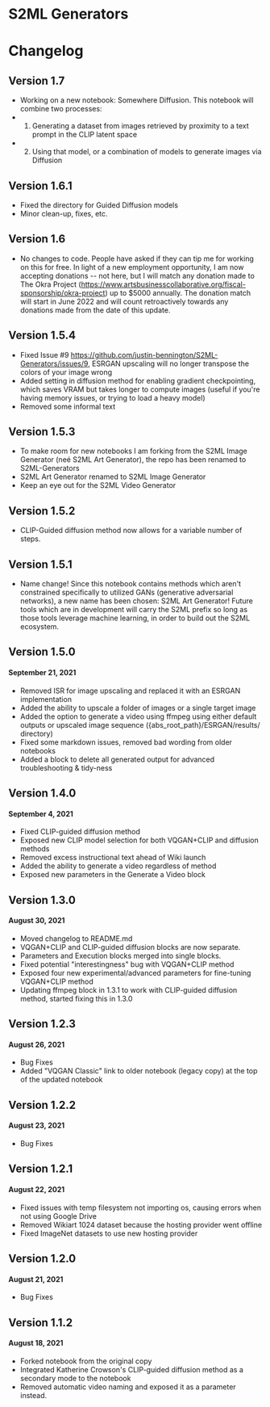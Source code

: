# S2ML Generators

# Changelog
## Version 1.7
- Working on a new notebook: Somewhere Diffusion. This notebook will combine two processes: 
- 1. Generating a dataset from images retrieved by proximity to a text prompt in the CLIP latent space
- 2. Using that model, or a combination of models to generate images via Diffusion

## Version 1.6.1
- Fixed the directory for Guided Diffusion models
- Minor clean-up, fixes, etc.

## Version 1.6
- No changes to code. People have asked if they can tip me for working on this for free. In light of a new employment opportunity, I am now accepting donations -- not here, but I will match any donation made to The Okra Project (https://www.artsbusinesscollaborative.org/fiscal-sponsorship/okra-project) up to $5000 annually. The donation match will start in June 2022 and will count retroactively towards any donations made from the date of this update. 

## Version 1.5.4
- Fixed Issue #9 https://github.com/justin-bennington/S2ML-Generators/issues/9, ESRGAN upscaling will no longer transpose the colors of your image wrong
- Added setting in diffusion method for enabling gradient checkpointing, which saves VRAM but takes longer to compute images (useful if you're having memory issues, or trying to load a heavy model)
- Removed some informal text

## Version 1.5.3
- To make room for new notebooks I am forking from the S2ML Image Generator (neé S2ML Art Generator), the repo has been renamed to S2ML-Generators
- S2ML Art Generator renamed to S2ML Image Generator
- Keep an eye out for the S2ML Video Generator

## Version 1.5.2
- CLIP-Guided diffusion method now allows for a variable number of steps.

## Version 1.5.1
- Name change! Since this notebook contains methods which aren't constrained specifically to utilized GANs (generative adversarial networks), a new name has been chosen: S2ML Art Generator! Future tools which are in development will carry the S2ML prefix so long as those tools leverage machine learning, in order to build out the S2ML ecosystem.

## Version 1.5.0
#### September 21, 2021
- Removed ISR for image upscaling and replaced it with an ESRGAN implementation
- Added the ability to upscale a folder of images or a single target image
- Added the option to generate a video using ffmpeg using either default outputs or upscaled image sequence ({abs_root_path}/ESRGAN/results/ directory)
- Fixed some markdown issues, removed bad wording from older notebooks
- Added a block to delete all generated output for advanced troubleshooting & tidy-ness

## Version 1.4.0
#### September 4, 2021
- Fixed CLIP-guided diffusion method
- Exposed new CLIP model selection for both VQGAN+CLIP and diffusion methods
- Removed excess instructional text ahead of Wiki launch
- Added the ability to generate a video regardless of method
- Exposed new parameters in the Generate a Video block

## Version 1.3.0
#### August 30, 2021
- Moved changelog to README.md
- VQGAN+CLIP and CLIP-guided diffusion blocks are now separate.
- Parameters and Execution blocks merged into single blocks.
- Fixed potential "interestingness" bug with VQGAN+CLIP method
- Exposed four new experimental/advanced parameters for fine-tuning VQGAN+CLIP method
- Updating ffmpeg block in 1.3.1 to work with CLIP-guided diffusion method, started fixing this in 1.3.0

## Version 1.2.3
#### August 26, 2021
- Bug Fixes
- Added "VQGAN Classic" link to older notebook (legacy copy) at the top of the updated notebook

## Version 1.2.2
#### August 23, 2021
- Bug Fixes

## Version 1.2.1
#### August 22, 2021
- Fixed issues with temp filesystem not importing os, causing errors when not using Google Drive
- Removed Wikiart 1024 dataset because the hosting provider went offline
- Fixed ImageNet datasets to use new hosting provider

## Version 1.2.0
#### August 21, 2021
- Bug Fixes

## Version 1.1.2
#### August 18, 2021
- Forked notebook from the original copy
- Integrated Katherine Crowson's CLIP-guided diffusion method as a secondary mode to the notebook
- Removed automatic video naming and exposed it as a parameter instead.
